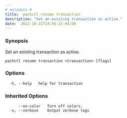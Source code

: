 ```yaml
---
# metadata # 
title:  pachctl resume transaction
description: "Set an existing transaction as active."
date:  2022-10-11T14:56:32-04:00
---
```


### Synopsis

Set an existing transaction as active.

```
pachctl resume transaction <transaction> [flags]
```

### Options

```
  -h, --help   help for transaction
```

### Inherited Options

```
      --no-color   Turn off colors.
  -v, --verbose    Output verbose logs
```

